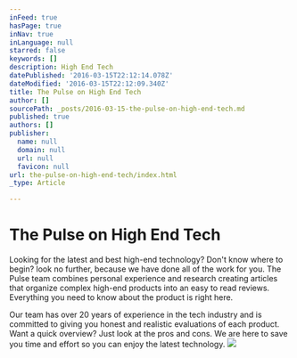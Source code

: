 ```yaml
---
inFeed: true
hasPage: true
inNav: true
inLanguage: null
starred: false
keywords: []
description: High End Tech
datePublished: '2016-03-15T22:12:14.078Z'
dateModified: '2016-03-15T22:12:09.340Z'
title: The Pulse on High End Tech
author: []
sourcePath: _posts/2016-03-15-the-pulse-on-high-end-tech.md
published: true
authors: []
publisher:
  name: null
  domain: null
  url: null
  favicon: null
url: the-pulse-on-high-end-tech/index.html
_type: Article

---
```

# The Pulse on High End Tech

Looking for the latest and best high-end technology?
Don't know where to begin? look no further, because we have done all of the work for you. The Pulse team combines personal experience and research creating articles that organize complex high-end products into an easy to read reviews. Everything you need to know about the product is right here.

Our team has over 20 years of experience in the tech industry and is committed to giving you honest and realistic evaluations of each product. Want a quick overview? Just look at the pros and cons. We are here to save you time and effort so you can enjoy the latest technology.
![](https://the-grid-user-content.s3-us-west-2.amazonaws.com/21212fb7-a66a-4b0f-a494-2b736a73042f.png)